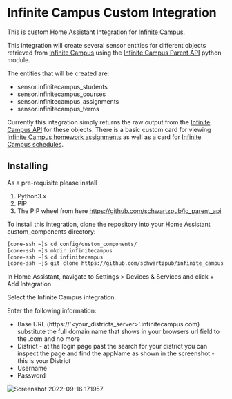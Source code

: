 # Infinite Campus Custom Integration

This is custom Home Assistant Integration for [Infinite Campus](https://www.infinitecampus.com/).  

This integration will create several sensor entities for different objects retrieved from [Infinite Campus](https://www.infinitecampus.com) using the [Infinite Campus Parent API](https://github.com/schwartzpub/ic_parent_api) python module.

The entities that will be created are:

- sensor.infinitecampus_students
- sensor.infinitecampus_courses
- sensor.infinitecampus_assignments
- sensor.infinitecampus_terms

Currently this integration simply returns the raw output from the [Infinite Campus API](https://canvas.instructure.com/doc/api/) for these objects.  There is a basic custom card for viewing [Infinite Campus homework assignments](https://github.com/schwartzpub/homeassistant-cards) as well as a card for [Infinite Campus schedules](https://github.com/schwartzpub/homeassistant-cards).

## Installing

As a pre-requisite please install

1. Python3.x
2. PIP
3. The PIP wheel from here <https://github.com/schwartzpub/ic_parent_api>

To install this integration, clone the repository into your Home Assistant custom_components directory:

```bash
[core-ssh ~]$ cd config/custom_components/
[core-ssh ~]$ mkdir infinitecampus
[core-ssh ~]$ cd infinitecampus
[core-ssh ~]$ git clone https://github.com/schwartzpub/infinite_campus_hassio.git
```

In Home Assistant, navigate to Settings > Devices & Services and click + Add Integration

Select the Infinite Campus integration.

Enter the following information:

- Base URL (https://'<your_districts_server>'.infinitecampus.com)  substitute the full domain name that shows in your browsers url field to the .com and no more
- District  - at the login page past the search for your district you can inspect the page and find the appName as shown in the screenshot - this is your District
- Username
- Password

![Screenshot 2022-09-16 171957](https://user-images.githubusercontent.com/13734613/190816004-a062b221-0653-4655-9b37-b67211350e6b.jpg)
